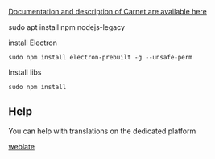 

<a href="https://framagit.org/PhieF/CarnetDocumentation">Documentation and description of Carnet are available here</a>


sudo apt install npm nodejs-legacy

install Electron

```
sudo npm install electron-prebuilt -g --unsafe-perm
```

Install libs

```
sudo npm install
```


## Help

You can help with translations on the dedicated platform

[weblate](https://weblate.lostpod.me)
